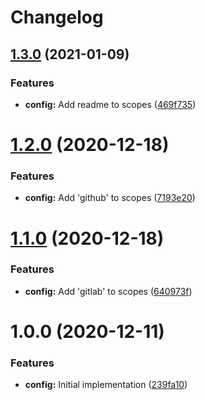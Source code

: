 # Changelog

## [1.3.0](https://gitlab.com/schroedernet/commitlint-config/compare/v1.2.0...v1.3.0) (2021-01-09)


### Features

* **config:** Add readme to scopes ([469f735](https://gitlab.com/schroedernet/commitlint-config/commit/469f735b80a1307e8a5896940157234ad34d0582))

# [1.2.0](https://gitlab.com/schroedernet/commitlint-config/compare/v1.1.0...v1.2.0) (2020-12-18)


### Features

* **config:** Add 'github' to scopes ([7193e20](https://gitlab.com/schroedernet/commitlint-config/commit/7193e208b5aceddbacb71a41f76dd725f540dfb9))

# [1.1.0](https://gitlab.com/schroedernet/commitlint-config/compare/v1.0.0...v1.1.0) (2020-12-18)


### Features

* **config:** Add 'gitlab' to scopes ([640973f](https://gitlab.com/schroedernet/commitlint-config/commit/640973f064b6a4d76ccbaee78f6c088e6ccd8d50))

# 1.0.0 (2020-12-11)


### Features

* **config:** Initial implementation ([239fa10](https://gitlab.com/schroedernet/commitlint-config/commit/239fa10040cee2ae8afe1a0e1bf67b0fbfe1bc6e))
